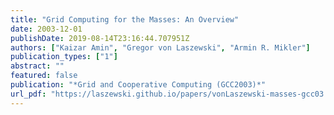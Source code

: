 ```yaml
---
title: "Grid Computing for the Masses: An Overview"
date: 2003-12-01
publishDate: 2019-08-14T23:16:44.707951Z
authors: ["Kaizar Amin", "Gregor von Laszewski", "Armin R. Mikler"]
publication_types: ["1"]
abstract: ""
featured: false
publication: "*Grid and Cooperative Computing (GCC2003)*"
url_pdf: "https://laszewski.github.io/papers/vonLaszewski-masses-gcc03.pdf"
---
```


